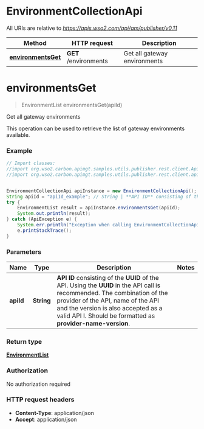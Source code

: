 # EnvironmentCollectionApi

All URIs are relative to *https://apis.wso2.com/api/am/publisher/v0.11*

Method | HTTP request | Description
------------- | ------------- | -------------
[**environmentsGet**](EnvironmentCollectionApi.md#environmentsGet) | **GET** /environments | Get all gateway environments


<a name="environmentsGet"></a>
# **environmentsGet**
> EnvironmentList environmentsGet(apiId)

Get all gateway environments

This operation can be used to retrieve the list of gateway environments available. 

### Example
```java
// Import classes:
//import org.wso2.carbon.apimgt.samples.utils.publisher.rest.client.ApiException;
//import org.wso2.carbon.apimgt.samples.utils.publisher.rest.client.api.EnvironmentCollectionApi;


EnvironmentCollectionApi apiInstance = new EnvironmentCollectionApi();
String apiId = "apiId_example"; // String | **API ID** consisting of the **UUID** of the API. Using the **UUID** in the API call is recommended. The combination of the provider of the API, name of the API and the version is also accepted as a valid API I. Should be formatted as **provider-name-version**. 
try {
    EnvironmentList result = apiInstance.environmentsGet(apiId);
    System.out.println(result);
} catch (ApiException e) {
    System.err.println("Exception when calling EnvironmentCollectionApi#environmentsGet");
    e.printStackTrace();
}
```

### Parameters

Name | Type | Description  | Notes
------------- | ------------- | ------------- | -------------
 **apiId** | **String**| **API ID** consisting of the **UUID** of the API. Using the **UUID** in the API call is recommended. The combination of the provider of the API, name of the API and the version is also accepted as a valid API I. Should be formatted as **provider-name-version**.  |

### Return type

[**EnvironmentList**](EnvironmentList.md)

### Authorization

No authorization required

### HTTP request headers

 - **Content-Type**: application/json
 - **Accept**: application/json

